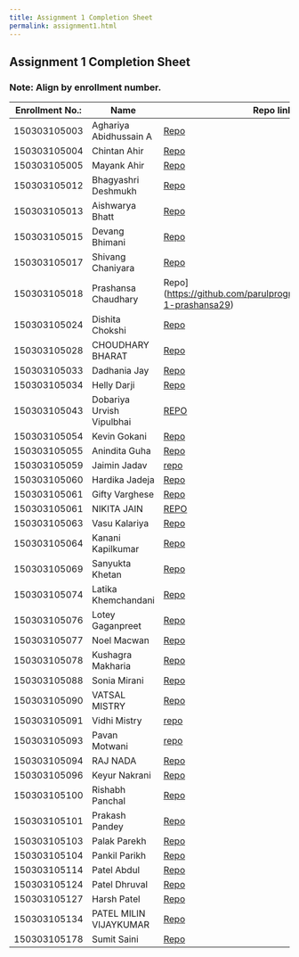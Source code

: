 ```yaml
---
title: Assignment 1 Completion Sheet
permalink: assignment1.html
---
```

## Assignment 1 Completion Sheet

### Note: Align by enrollment number.

Enrollment No.: | Name | Repo link
------------ | ------------- | -------------
150303105003 | Aghariya Abidhussain A | [Repo](https://github.com/ParulProgrammingHub/assignment-1-AghariyaAbidhussain.git)
150303105004 | Chintan Ahir | [Repo](https://github.com/ParulProgrammingHub/assignment-1-AHIRCHINTAN.git)
150303105005 | Mayank Ahir |[Repo](https://github.com/ParulProgrammingHub/assignment-1-MayankAhir.git)
150303105012 | Bhagyashri Deshmukh | [Repo](https://github.com/ParulProgrammingHub/assignment-1-bhagyashrideshmukh12)
150303105013 | Aishwarya Bhatt | [Repo](https://github.com/ParulProgrammingHub/assignment-1-sai2396)
150303105015 | Devang Bhimani |[Repo](https://github.com/ParulProgrammingHub/assignment-1-DevangBhimani.git)
150303105017 | Shivang Chaniyara | [Repo](https://github.com/ParulProgrammingHub/assignment-1-SHIVANGCHANIYARA.git)
150303105018 | Prashansa Chaudhary |Repo](https://github.com/parulprogramming/assignment-1-prashansa29)
150303105024 | Dishita Chokshi | [Repo](https://github.com/ParulProgrammingHub/assignment-1-dishu-1709)
150303105028 | CHOUDHARY BHARAT |[Repo](https://github.com/ParulProgrammingHub/assignment-1-bharatchoudhary28)
150303105033 | Dadhania Jay | [Repo](https://github.com/ParulProgrammingHub/assignment-1-jd3112)
150303105034 | Helly Darji |[Repo](https://github.com/ParulProgrammingHub/assignment-1-Helly02.git)
150303105043  | Dobariya Urvish Vipulbhai | [REPO](https://github.com/ParulProgrammingHub/assignment-1-UrvishDobariya)
150303105054 | Kevin Gokani | [Repo](https://github.com/ParulProgrammingHub/assignment-1-kevin054)
150303105055 | Anindita Guha | [Repo](https://github.com/ParulProgrammingHub/assignment-1-riyashekann)
150303105059 | Jaimin Jadav | [repo](https://github.com/ParulProgrammingHub/assignment-1-jaiveerj)
150303105060 | Hardika Jadeja | [Repo](https://github.com/ParulProgrammingHub/assignment-1-012379hardika)
150303105061 | Gifty Varghese | [Repo](https://github.com/ParulProgrammingHub/assignment-1-Gifty97)
150303105061 | NIKITA JAIN | [REPO](https://github.com/ParulProgrammingHub/assignment-1-nikitajain1998)
150303105063 | Vasu Kalariya |[Repo](https://github.com/velis1997/assignment-1-velis1997)
150303105064 | Kanani Kapilkumar | [Repo](https://github.com/ParulProgrammingHub/assignment-1-KAPILKANANI)
150303105069 | Sanyukta Khetan | [Repo](https://github.com/ParulProgrammingHub/assignment-1-SanyuktaKhetan)
150303105074 | Latika Khemchandani | [Repo](https://github.com/ParulProgrammingHub/assignment-1-LatikaKhemchandani)
150303105076 | Lotey Gaganpreet | [Repo](https://github.com/ParulProgrammingHub/assignment-1-gaganlotey)
150303105077 | Noel Macwan | [Repo](https://github.com/ParulProgrammingHub/assignment-1-NoelMacwan)
150303105078 | Kushagra Makharia | [Repo](https://github.com/ParulProgrammingHub/assignment-1-KushagraMakharia)
150303105088 | Sonia Mirani | [Repo](https://github.com/ParulProgrammingHub/assignment-1-soniamirani)
150303105090 | VATSAL MISTRY | [Repo](https://github.com/ParulProgrammingHub/assignment-1-mistryvatsal)
150303105091 | Vidhi Mistry | [repo](https://github.com/ParulProgrammingHub/assignment-1-vidhi2372)
150303105093 | Pavan Motwani |[repo](https://github.com/ParulProgrammingHub/assignment-1-Pavan098)
150303105094 | RAJ NADA| [Repo](https://github.com/ParulProgrammingHub/assignment-1-rajnada) 
150303105096 | Keyur Nakrani | [Repo](https://github.com/ParulProgrammingHub/assignment-1-Keyur13.git)
150303105100 | Rishabh Panchal | [Repo](https://github.com/ParulProgrammingHub/assignment-1-rjpanchal-24)
150303105101 | Prakash Pandey | [Repo](https://github.com/ParulProgrammingHub/assignment-1-prakash3)
150303105103 | Palak Parekh | [Repo](https://github.com/ParulProgrammingHub/assignment-1-palakparekh)
150303105104 | Pankil Parikh | [Repo](https://github.com/ParulProgrammingHub/assignment-1-pankilparikh)
150303105114 | Patel Abdul | [Repo](https://github.com/ParulProgrammingHub/assignment-1-PATELAP)
150303105124 | Patel Dhruval | [Repo](https://github.com/ParulProgrammingHub/assignment-1-Dhruval333.git)
150303105127 | Harsh Patel | [Repo](https://github.com/ParulProgrammingHub/assignment-1-Harshpatel44)
150303105134 | PATEL MILIN VIJAYKUMAR | [Repo](https://github.com/ParulProgrammingHub/assignment-1-milinpatel13298)
150303105178 | Sumit Saini |[Repo](https://github.com/ParulProgrammingHub/assignment-1-Sumit7991.git)



